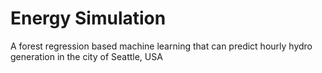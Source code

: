# Energy Simulation
A forest regression based machine learning that can predict hourly hydro generation in the city of Seattle, USA
